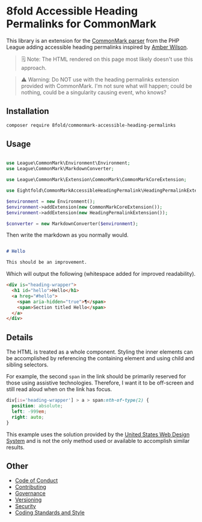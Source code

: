 # 8fold Accessible Heading Permalinks for CommonMark

This library is an extension for the [CommonMark parser](https://github.com/thephpleague/commonmark) from the PHP League adding accessible heading permalinks inspired by [Amber Wilson](https://amberwilson.co.uk/blog/are-your-anchor-links-accessible/).

> 🗒 Note: The HTML rendered on this page most likely doesn't use this approach.

> ⚠️ Warning: Do NOT use with the heading permalinks extension provided with CommonMark. I'm not sure what will happen; could be nothing, could be a singularity causing event, who knows?

## Installation

```bash
composer require 8fold/commonmark-accessible-heading-permalinks
```

## Usage

```php

use League\CommonMark\Environment\Environment;
use League\CommonMark\MarkdownConverter;

use League\CommonMark\Extension\CommonMark\CommonMarkCoreExtension;

use Eightfold\CommonMarkAccessibleHeadingPermalink\HeadingPermalinkExtension;

$environment = new Environment();
$environment->addExtension(new CommonMarkCoreExtension());
$environment->addExtension(new HeadingPermalinkExtension());

$converter = new MarkdownConverter($environment);
```

Then write the markdown as you normally would.

```markdown

# Hello

This should be an improvement.
```

Which will output the following (whitespace added for improved readability).

```html
<div is="heading-wrapper">
  <h1 id="hello">Hello</h1>
  <a hreg="#hello">
    <span aria-hidden="true">¶</span>
    <span>Section titled Hello</span>
  </a>
</div>
```

## Details

The HTML is treated as a whole component. Styling the inner elements can be accomplished by referencing the containing element and using child and sibling selectors.

For example, the second `span` in the link should be primarily reserved for those using assistive technologies. Therefore, I want it to be off-screen and still read aloud when on the link has focus.

```css
div[is='heading-wrapper'] > a > span:nth-of-type(2) {
  position: absolute;
  left: -999em;
  right: auto;
}
```

This example uses the solution provided by the [United States Web Design System](https://github.com/uswds/uswds/blob/1908d1391bc59410624ca1934cc70b7404e8f443/src/stylesheets/core/mixins/_screen-reader.scss) and is not the only method used or available to accomplish similar results.

## Other

- [Code of Conduct](https://github.com/8fold/commonmark-fluent-markdown/blob/main/.github/CODE_OF_CONDUCT.md)
- [Contributing](https://github.com/8fold/commonmark-accessible-heading-permalinks/blob/main/.github/CONTRIBUTING.md)
- [Governance](https://github.com/8fold/commonmark-accessible-heading-permalinks/blob/main/.github/GOVERNANCE.md)
- [Versioning](https://github.com/8fold/commonmark-accessible-heading-permalinks/blob/main/.github/VERSIONING.md)
- [Security](https://github.com/8fold/commonmark-accessible-heading-permalinks/blob/main/.github/SECURITY.md)
- [Coding Standards and Style](https://github.com/8fold/commonmark-accessible-heading-permalinks/blob/main/.github/coding-standards-and-styles.md)

